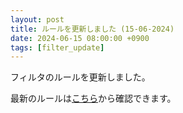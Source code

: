 ```yaml
---
layout: post
title: ルールを更新しました (15-06-2024)
date: 2024-06-15 08:00:00 +0900
tags: [filter_update]
---
```


フィルタのルールを更新しました。

最新のルールは[こちら](https://github.com/kittytail/BlockerRules)から確認できます。

